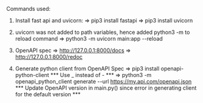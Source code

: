 
Commands used:

1. Install fast api and uvicorn:
=> pip3 install fastapi
=> pip3 install uvicorn

2. uvicorn was not added to path variables, hence added python3 -m to reload command
=> python3 -m uvicorn main:app --reload

3. OpenAPI spec
=> http://127.0.0.1:8000/docs
=> http://127.0.0.1:8000/redoc

4. Generate python client from OpenAPI Spec
=> pip3 install openapi-python-client
*** Use _ instead of - ***
=> python3 -m openapi_python_client generate --url https://my.api.com/openapi.json
*** Update OpenAPI version in main.py() since error in generating client for the default version ***